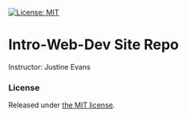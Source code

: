 [![License: MIT](https://img.shields.io/badge/License-MIT-yellow.svg)](https://opensource.org/licenses/MIT)


# Intro-Web-Dev Site Repo
Instructor: Justine Evans


### License
Released under [the MIT license](LICENSE). 
